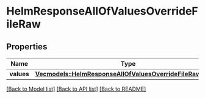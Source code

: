 # HelmResponseAllOfValuesOverrideFileRaw

## Properties

Name | Type | Description | Notes
------------ | ------------- | ------------- | -------------
**values** | [**Vec<models::HelmResponseAllOfValuesOverrideFileRawValues>**](HelmResponse_allOf_values_override_file_raw_values.md) |  | 

[[Back to Model list]](../README.md#documentation-for-models) [[Back to API list]](../README.md#documentation-for-api-endpoints) [[Back to README]](../README.md)


